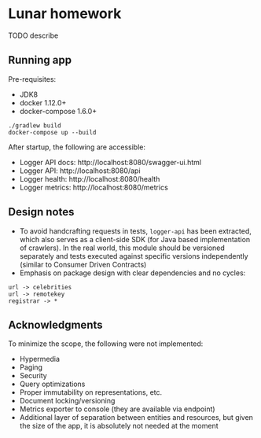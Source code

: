 # Lunar homework

TODO describe

## Running app

Pre-requisites:

- JDK8
- docker 1.12.0+
- docker-compose 1.6.0+

```
./gradlew build
docker-compose up --build
```

After startup, the following are accessible:

- Logger API docs: http://localhost:8080/swagger-ui.html
- Logger API: http://localhost:8080/api
- Logger health: http://localhost:8080/health
- Logger metrics: http://localhost:8080/metrics

## Design notes

- To avoid handcrafting requests in tests, `logger-api` has been extracted,
which also serves as a client-side SDK (for Java based implementation of crawlers). 
In the real world, this module should be versioned separately and tests executed against
specific versions independently (similar to Consumer Driven Contracts)
- Emphasis on package design with clear dependencies and no cycles:

```
url -> celebrities
url -> remotekey
registrar -> *
```

## Acknowledgments

To minimize the scope, the following were not implemented:

- Hypermedia
- Paging
- Security
- Query optimizations
- Proper immutability on representations, etc.
- Document locking/versioning
- Metrics exporter to console (they are available via endpoint)
- Additional layer of separation between entities and resources, 
but given the size of the app, it is absolutely not needed at the moment
